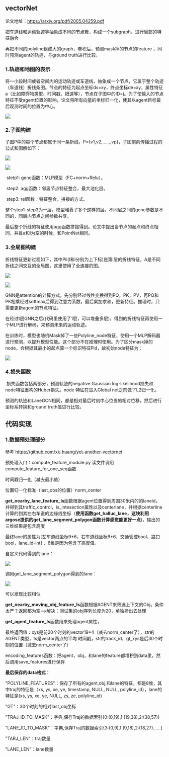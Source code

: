 ## vectorNet

论文地址：https://arxiv.org/pdf/2005.04259.pdf

把车道线和运动轨迹等抽象成不同的节点簇，构成一个subgraph，进行局部的特征融合

再把不同的polyline组成大的graph，卷积后，预测mask掉的节点的feature ，同时预测agent的轨迹，与ground truth进行比较。

### 1.轨迹和地图的表示

​	将一小段时间或者空间内的运动轨迹或车道线，抽象成一个节点，它属于整个轨迹（车道线）折线条图。节点的特征为起点坐标ds=xy，终点坐标de=xy，属性特征a（比如障碍物类型、时间戳、限速等），节点在子图中的ID=j。为了使输入的节点特征不受agent位置的影响，论文将所有向量的坐标归一化，使其以agent目标最后观测时间的位置为中心。

![](images/vectornet_overview.png)

### 2.子图构建

​	子图P中的每个节点都属于同一条折线，P={v1,v2,……,vp}，子图前向传播过程的公式和图解如下：

![](images/vectornet_formu2.png)

![](images/vectornet_fig3.png)

​	stetp1:  genc函数：MLP模型（FC+norm+Relu）。

​	step2:  agg函数：邻居节点特征整合，最大池化层。  

​	step3:  rel函数：特征整合，拼接的方式。  

​	整个step1-step3为一层，模型堆叠了多个这样的层。不同层之间的genc参数是不同的，同层内节点之间参数共享。

​	最后整个折线的特征使用agg函数拼接得到。论文中提出当节点的起点和终点相同，并且a和l为空的时候，和PointNet相同。

### 3.全局图构建

​	折线特征更新过程如下，其中Pli(l和i分别为上下标)是第l层的折线特征，A是不同折线之间交互的全局图，这里使用了全连接的图。

![](images/vectornet_formu4.png)

![](images/vectornet_formu5.png)

​	GNN是attention的计算方式，先分别经过线性变换得到PQ，PK，PV，再PQ和PK相乘经过softmax后得到注意力系数，最后累加求和，更新特征。推理时，只需要更新agent的节点特征。

​	在经过t层GNN之后(代码里使用了1层，可以堆叠多层)，得到的折线特征再使用一个MLP进行解码，来预测未来的运动轨迹。

​	在训练时，模型也随机Mask掉了一些Polyline_node特征，使用一个MLP解码器进行预测，以提升模型性能。这个部分不在推理时使用。为了区分mask掉的node，会根据其最小的起点算一个标识特征Pid，故初始node特征为：

![](images/vectornet_formu8.png)

### 4.损失函数

​	损失函数包括两部分，预测轨迹的negative Gaussian log-likelihood损失和node特征重构的Huber损失。node 特征在进入Global net之前做了L2归一化。

预测的轨迹和LaneGCN相同，都是相对最后时刻中心位置的相对位移，然后进行坐标系转换和ground truth值进行比较。

## 代码实现

### 1.数据预处理部分

参考 https://github.com/xk-huang/yet-another-vectornet

预处理入口：compute_feature_module.py   读文件调用   compute_feature_for_one_seq函数

时间戳归一化（减去最小值）

位置归一化标准（last_obs的位置）norm_center

**get_nearby_lane_feature_ls**函数根据agent位置得到周围30米内的的laneid，并得到其traffic_control，is_intesection属性以及centerlane，并根据centerline计算的到其左右车道的边缘线坐标（**使用函数get_halluc_lane，这块利用argose提供的get_lane_segment_polygon函数计算感觉能更好一点**)，输出的三维结果是包含高度

最终lane的属性为[左车道线坐标9\*6，右车道线坐标9\*6，交通管控bool，路口bool，lane_id-int] ，6维是因为包含了高度值。

自定义代码得到的lane：

![](images/Figure_0.png)

调用get_lane_segment_polygon得到的lane：

![](images/Figure_1.png)

可以发现比较相似

**get_nearby_moving_obj_feature_ls**函数根据AGENT来筛选上下文的Obj，条件太严？返回都为空—>解决：测试集的obj序列长度为20，单独拎出去处理

**get_agent_feature_ls**函数用来处理agent属性，

最终返回值：xys是前20个时刻的vector19\*4（减去norm_center了），str的AGENT类型，ts是vector两点的平均 时间戳，str的track_id，gt_xys是后30个时刻的位置（减去norm_center了）

encoding_features函数：把agent，obj，和lane的feature都堆积到data里，然后调用save_features进行保存

**最后保存的data格式：**

"POLYLINE_FEATURES"：保存了所有的agent,obj,和lane的特征，都是8维，其中traj的特征是（xs, ys, xe, ye, timestamp, NULL, NULL, polyline_id），lane的特征是(xs, ys, xe, ye, NULL, zs, ze, polyline_id)

"GT"：30个时刻的相对last_obj坐标

"TRAJ_ID_TO_MASK"：字典,保存Traj的数据索引{0:(0,19),1:(19,38),2:(38,57)}

"LANE_ID_TO_MASK"：字典,保存Traj的数据索引{3:(0,9),1:(9,18),2:(18,27)……}

 "TARJ_LEN"：traj数量

"LANE_LEN"：lane数量